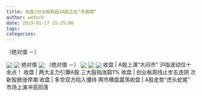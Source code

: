 ```yaml
---
title: 收盘|创业板跌超1A股正处“冬眠期”
author: wetech
date: 2019-01-17 15:25:08
tags: 
categories: 
---
```

（绝对值 －）
<!-- more -->
<img align="center" border="0" src="http://invest-images-external.cbndata.org/5LiA6LSiQUJT/images/9b2f354b30b81faf76dd158fbbe69e1a7baf964c.jpeg" />
<img align="center" border="0" src="http://invest-images-external.cbndata.org/5LiA6LSiQUJT/images/15e3d84c6304df37b6a30a70d547994a20a351a0.jpeg" />
绝对值
<img align="center" border="0" src="http://invest-images-external.cbndata.org/5LiA6LSiQUJT/images/70e90868310637c25352b15573ce29cc85bcfdfe.jpeg" />
（绝对值 －）
<img align="center" border="0" src="http://invest-images-external.cbndata.org/5LiA6LSiQUJT/images/90e03e9b9a7db68321843298b2dba6ae49d391f0.jpeg" />
 
<img align="center" border="0" src="http://invest-images-external.cbndata.org/5LiA6LSiQUJT/images/486a8000c9882f29169c6aed6542205a83200d95.jpeg" />
 
<img align="center" border="0" src="http://invest-images-external.cbndata.org/5LiA6LSiQUJT/images/3d2351e651a08250137c9da8ecbf0d10e6fc30a3.jpeg" />
收盘 | A股上演“大闷市” 沪指波动仅十余点！
收盘 | 两大主力引爆A股 ​三大股指涨超1%
收盘 | 创业板周线止步五连阴 次新股掀涨停潮
收盘 | 多空双方陷入僵持 两市横盘震荡​
收盘 | A股走势“虎头蛇尾” 市场上演冲高回落  
